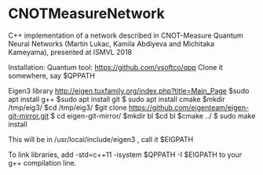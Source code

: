 # CNOTMeasureNetwork
C++ implementation of a network described in CNOT-Measure Quantum Neural Networks  (Martin Lukac, Kamila Abdiyeva and Michitaka Kameyama), presented at ISMVL 2018 

Installation:
Quantum tool:
https://github.com/vsoftco/qpp
Clone it somewhere, say $QPPATH

Eigen3 library
http://eigen.tuxfamily.org/index.php?title=Main_Page
$sudo apt install g++
$sudo apt install git
$ sudo apt install cmake
$mkdir /tmp/eig3/
$cd /tmp/eig3/
$git clone https://github.com/eigenteam/eigen-git-mirror.git
$ cd eigen-git-mirror/
$mkdir bl
$cd bl
$cmake ../
$ sudo make install

This will be in /usr/local/include/eigen3 , call it $EIGPATH

To link libraries, add -std=c++11 -isystem $QPPATH -I $EIGPATH to your g++ compilation line.
